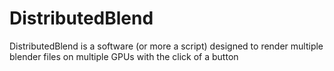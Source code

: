 # DistributedBlend
DistributedBlend is a software (or more a script) designed to render multiple blender files on multiple GPUs with the click of a button
